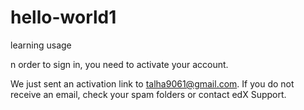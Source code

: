 # hello-world1
learning usage



n order to sign in, you need to activate your account.

We just sent an activation link to talha9061@gmail.com. If you do not receive an email, check your spam folders or contact edX Support.
